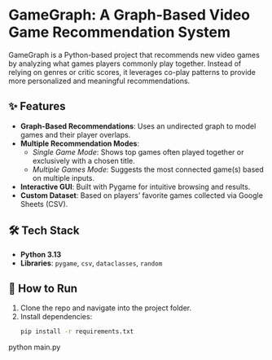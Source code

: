 # GameGraph: A Graph-Based Video Game Recommendation System

GameGraph is a Python-based project that recommends new video games by analyzing what games players commonly play together. Instead of relying on genres or critic scores, it leverages co-play patterns to provide more personalized and meaningful recommendations.

## ✨ Features
- **Graph-Based Recommendations**: Uses an undirected graph to model games and their player overlaps.  
- **Multiple Recommendation Modes**:  
  - *Single Game Mode*: Shows top games often played together or exclusively with a chosen title.  
  - *Multiple Games Mode*: Suggests the most connected game(s) based on multiple inputs.  
- **Interactive GUI**: Built with Pygame for intuitive browsing and results.  
- **Custom Dataset**: Based on players’ favorite games collected via Google Sheets (CSV).  

## 🛠️ Tech Stack
- **Python 3.13**
- **Libraries**: `pygame`, `csv`, `dataclasses`, `random`

## 🚀 How to Run
1. Clone the repo and navigate into the project folder.  
2. Install dependencies:  
   ```bash
   pip install -r requirements.txt
python main.py
